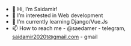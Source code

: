 - 👋 Hi, I’m Saidamir!
- 👀 I’m interested in Web development
- 🌱 I’m currently learning Django/Vue.Js
- 📫 How to reach me - @saedamer - telegram, saidamir2020t@gmail.com - gmail

<!---
svmr2021/svmr2021 is a ✨ special ✨ repository because its `README.md` (this file) appears on your GitHub profile.
You can click the Preview link to take a look at your changes.
--->
